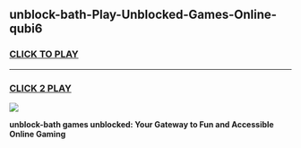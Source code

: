 
## unblock-bath-Play-Unblocked-Games-Online-qubi6
<h3>
<a href="https://premium76.site?title=unblock-bath&ref=25A">CLICK TO PLAY</a></h3>
<hr>

<h3>
<a href="https://premium76.site?title=unblock-bath&ref=25A">CLICK 2 PLAY</a>
  
</h3>

<a href="https://premium76.site?title=unblock-bath&ref=25A"><img src="https://clearcache.store/games.png"></a>


**unblock-bath games unblocked: Your Gateway to Fun and Accessible Online Gaming**
